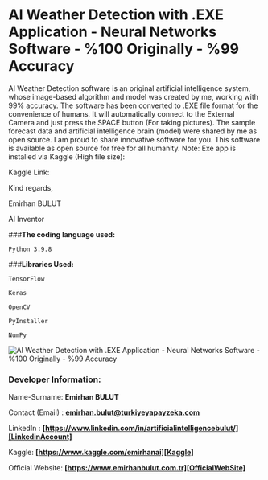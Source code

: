 # **AI Weather Detection with .EXE Application - Neural Networks Software - %100 Originally - %99 Accuracy**
AI Weather Detection software is an original artificial intelligence system, whose image-based algorithm and model was created by me, working with 99% accuracy. The software has been converted to .EXE file format for the convenience of humans. It will automatically connect to the External Camera and just press the SPACE button (For taking pictures). The sample forecast data and artificial intelligence brain (model) were shared by me as open source. I am proud to share innovative software for you. This software is available as open source for free for all humanity.
Note: Exe app is installed via Kaggle (High file size):

Kaggle Link:

Kind regards,

Emirhan BULUT

AI Inventor

###**The coding language used:**

`Python 3.9.8`

###**Libraries Used:**

`TensorFlow`

`Keras`

`OpenCV`

`PyInstaller`

`NumPy`

<img class="fit-picture"
     src="https://github.com/emirhanai/ai_weather_detector_emirhan_artificial_intelligence/blob/master/ai_weather_detector_emirhan_artificial_intelligence.png?raw=true"
     alt="AI Weather Detection with .EXE Application - Neural Networks Software - %100 Originally - %99 Accuracy">
     
### **Developer Information:**

Name-Surname: **Emirhan BULUT**

Contact (Email) : **emirhan.bulut@turkiyeyapayzeka.com**

LinkedIn : **[https://www.linkedin.com/in/artificialintelligencebulut/][LinkedinAccount]**

[LinkedinAccount]: https://www.linkedin.com/in/artificialintelligencebulut/

Kaggle: **[https://www.kaggle.com/emirhanai][Kaggle]**

Official Website: **[https://www.emirhanbulut.com.tr][OfficialWebSite]**

[Kaggle]: https://www.kaggle.com/emirhanai

[OfficialWebSite]: https://www.emirhanbulut.com.tr
